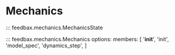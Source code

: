 # Mechanics

::: feedbax.mechanics.MechanicsState

::: feedbax.mechanics.Mechanics
    options:
        members: [
            '__init__',
            'init',
            'model_spec',
            'dynamics_step',
        ]